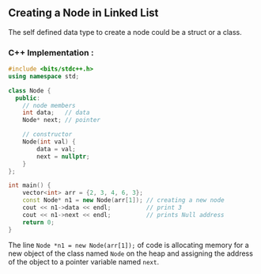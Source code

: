## Creating a Node in Linked List

The self defined data type to create a node could be a struct or a class.

### C++ Implementation :

```cpp
#include <bits/stdc++.h>
using namespace std;

class Node {
  public:
    // node members
    int data;   // data
    Node* next; // pointer

    // constructor
    Node(int val) {
        data = val;
        next = nullptr;
    }
};

int main() {
    vector<int> arr = {2, 3, 4, 6, 3};
    const Node* n1 = new Node(arr[1]); // creating a new node
    cout << n1->data << endl;          // print 3
    cout << n1->next << endl;          // prints Null address
    return 0;
}
```

The line `Node *n1 = new Node(arr[1]);` of code is allocating memory for a new object of the class named `Node` on the heap and assigning the address of the object to a pointer variable named `next`.

